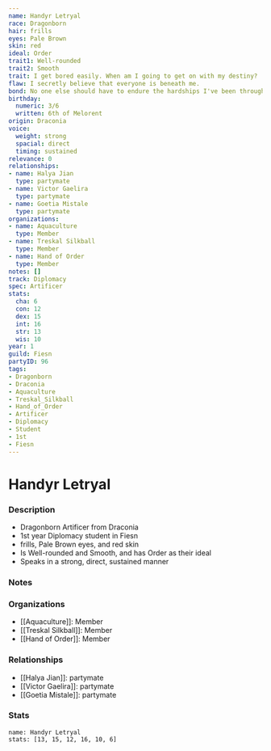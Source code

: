 ```yaml
---
name: Handyr Letryal
race: Dragonborn
hair: frills
eyes: Pale Brown
skin: red
ideal: Order
trait1: Well-rounded
trait2: Smooth
trait: I get bored easily. When am I going to get on with my destiny?
flaw: I secretly believe that everyone is beneath me.
bond: No one else should have to endure the hardships I've been through.
birthday:
  numeric: 3/6
  written: 6th of Melorent
origin: Draconia
voice:
  weight: strong
  spacial: direct
  timing: sustained
relevance: 0
relationships:
- name: Halya Jian
  type: partymate
- name: Victor Gaelira
  type: partymate
- name: Goetia Mistale
  type: partymate
organizations:
- name: Aquaculture
  type: Member
- name: Treskal Silkball
  type: Member
- name: Hand of Order
  type: Member
notes: []
track: Diplomacy
spec: Artificer
stats:
  cha: 6
  con: 12
  dex: 15
  int: 16
  str: 13
  wis: 10
year: 1
guild: Fiesn
partyID: 96
tags:
- Dragonborn
- Draconia
- Aquaculture
- Treskal_Silkball
- Hand_of_Order
- Artificer
- Diplomacy
- Student
- 1st
- Fiesn
---
```

# Handyr Letryal
### Description
- Dragonborn Artificer from Draconia
- 1st year Diplomacy student in Fiesn
- frills, Pale Brown eyes, and red skin
- Is Well-rounded and Smooth, and has Order as their ideal
- Speaks in a strong, direct, sustained manner

### Notes

### Organizations
- [[Aquaculture]]: Member
- [[Treskal Silkball]]: Member
- [[Hand of Order]]: Member

### Relationships
- [[Halya Jian]]: partymate
- [[Victor Gaelira]]: partymate
- [[Goetia Mistale]]: partymate

### Stats
```statblock
name: Handyr Letryal
stats: [13, 15, 12, 16, 10, 6]
```